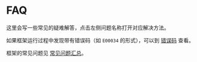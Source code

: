 # FAQ

这里会写一些常见的疑难解答，点击左侧问题名称打开对应解决方法。

如果框架运行过程中发现带有错误码（如 `E00034` 的形式），可以到 [错误码](/guide/errcode) 查看。

框架的常见问题见 [常见问题汇总](/faq/usual-question)。
